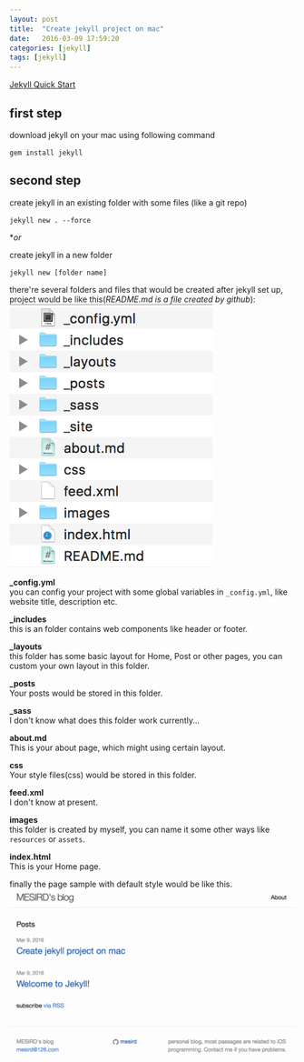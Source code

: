 ```yaml
---
layout: post
title:  "Create jekyll project on mac"
date:   2016-03-09 17:59:20
categories: [jekyll]
tags: [jekyll]
---
```


[Jekyll Quick Start](https://jekyllrb.com/docs/quickstart)

## first step
download jekyll on your mac using following command  
```
gem install jekyll
```

## second step
create jekyll in an existing folder with some files (like a git repo)  
```
jekyll new . --force
```

**or*

create jekyll in a new folder  
```
jekyll new [folder name]
```

there're several folders and files that would be created after jekyll set up, project would be like this(*README.md is a file created by github*):  
![project](/images/project_list.png)

**_config.yml**  
you can config your project with some global variables in `_config.yml`, like website title, description etc.

**_includes**  
this is an folder contains web components like header or footer.

**_layouts**  
this folder has some basic layout for Home, Post or other pages, you can custom your own layout in this folder.

**_posts**  
Your posts would be stored in this folder.

**_sass**  
I don't know what does this folder work currently...

**about.md**  
This is your about page, which might using certain layout.

**css**  
Your style files(css) would be stored in this folder.

**feed.xml**  
I don't know at present.

**images**  
this folder is created by myself, you can name it some other ways like `resources` or `assets`.

**index.html**  
This is your Home page.

finally the page sample with default style would be like this.  
![sample_page](/images/sample_page.png)


